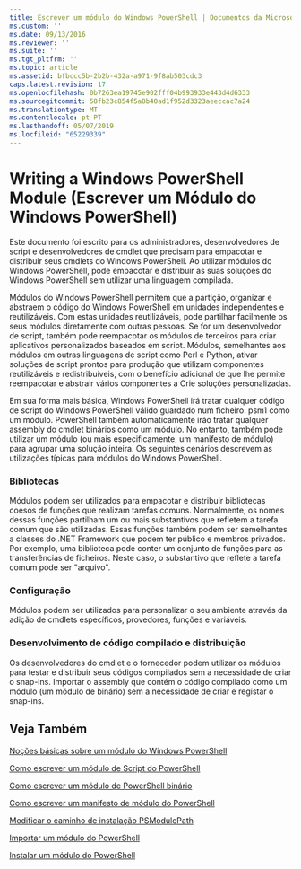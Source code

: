 ```yaml
---
title: Escrever um módulo do Windows PowerShell | Documentos da Microsoft
ms.custom: ''
ms.date: 09/13/2016
ms.reviewer: ''
ms.suite: ''
ms.tgt_pltfrm: ''
ms.topic: article
ms.assetid: bfbccc5b-2b2b-432a-a971-9f8ab503cdc3
caps.latest.revision: 17
ms.openlocfilehash: 0b7263ea19745e902fff04b993933e443d4d6333
ms.sourcegitcommit: 58fb23c854f5a8b40ad1f952d3323aeeccac7a24
ms.translationtype: MT
ms.contentlocale: pt-PT
ms.lasthandoff: 05/07/2019
ms.locfileid: "65229339"
---
```

# <a name="writing-a-windows-powershell-module"></a>Writing a Windows PowerShell Module (Escrever um Módulo do Windows PowerShell)

Este documento foi escrito para os administradores, desenvolvedores de script e desenvolvedores de cmdlet que precisam para empacotar e distribuir seus cmdlets do Windows PowerShell. Ao utilizar módulos do Windows PowerShell, pode empacotar e distribuir as suas soluções do Windows PowerShell sem utilizar uma linguagem compilada.

Módulos do Windows PowerShell permitem que a partição, organizar e abstraem o código do Windows PowerShell em unidades independentes e reutilizáveis. Com estas unidades reutilizáveis, pode partilhar facilmente os seus módulos diretamente com outras pessoas. Se for um desenvolvedor de script, também pode reempacotar os módulos de terceiros para criar aplicativos personalizados baseados em script. Módulos, semelhantes aos módulos em outras linguagens de script como Perl e Python, ativar soluções de script prontos para produção que utilizam componentes reutilizáveis e redistribuíveis, com o benefício adicional de que lhe permite reempacotar e abstrair vários componentes a Crie soluções personalizadas.

Em sua forma mais básica, Windows PowerShell irá tratar qualquer código de script do Windows PowerShell válido guardado num ficheiro. psm1 como um módulo. PowerShell também automaticamente irão tratar qualquer assembly do cmdlet binários como um módulo. No entanto, também pode utilizar um módulo (ou mais especificamente, um manifesto de módulo) para agrupar uma solução inteira. Os seguintes cenários descrevem as utilizações típicas para módulos do Windows PowerShell.

### <a name="libraries"></a>Bibliotecas

Módulos podem ser utilizados para empacotar e distribuir bibliotecas coesos de funções que realizam tarefas comuns. Normalmente, os nomes dessas funções partilham um ou mais substantivos que refletem a tarefa comum que são utilizadas. Essas funções também podem ser semelhantes a classes do .NET Framework que podem ter público e membros privados. Por exemplo, uma biblioteca pode conter um conjunto de funções para as transferências de ficheiros. Neste caso, o substantivo que reflete a tarefa comum pode ser "arquivo".

### <a name="configuration"></a>Configuração

Módulos podem ser utilizados para personalizar o seu ambiente através da adição de cmdlets específicos, provedores, funções e variáveis.

### <a name="compiled-code-development-and-distribution"></a>Desenvolvimento de código compilado e distribuição

Os desenvolvedores do cmdlet e o fornecedor podem utilizar os módulos para testar e distribuir seus códigos compilados sem a necessidade de criar o snap-ins. Importar o assembly que contém o código compilado como um módulo (um módulo de binário) sem a necessidade de criar e registar o snap-ins.

## <a name="see-also"></a>Veja Também

[Noções básicas sobre um módulo do Windows PowerShell](./understanding-a-windows-powershell-module.md)

[Como escrever um módulo de Script do PowerShell](./how-to-write-a-powershell-script-module.md)

[Como escrever um módulo de PowerShell binário](./how-to-write-a-powershell-binary-module.md)

[Como escrever um manifesto de módulo do PowerShell](how-to-write-a-powershell-module-manifest.md)

[Modificar o caminho de instalação PSModulePath](./modifying-the-psmodulepath-installation-path.md)

[Importar um módulo do PowerShell](./importing-a-powershell-module.md)

[Instalar um módulo do PowerShell](./installing-a-powershell-module.md)

